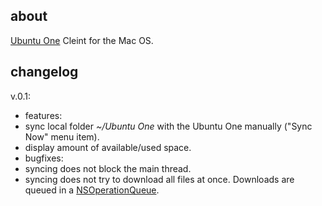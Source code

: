 about
--------
[Ubuntu One](http://one.ubuntu.com/) Cleint for the Mac OS.

changelog
--------
v.0.1:

* features:
 * sync local folder _~/Ubuntu One_ with the Ubuntu One manually ("Sync Now" menu item).
 * display amount of available/used space.
* bugfixes:
 * syncing does not block the main thread.
 * syncing does not try to download all files at once. Downloads are queued in a [NSOperationQueue](http://developer.apple.com/library/mac/#documentation/Cocoa/Reference/NSOperationQueue_class/Reference/Reference.html).
